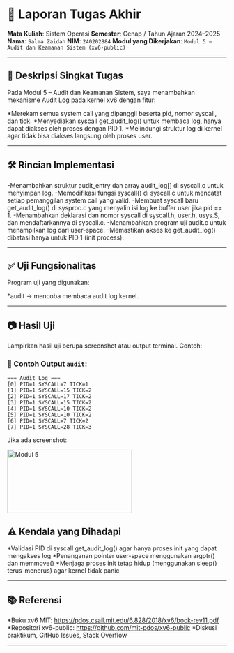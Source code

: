 # 📝 Laporan Tugas Akhir

**Mata Kuliah**: Sistem Operasi
**Semester**: Genap / Tahun Ajaran 2024–2025
**Nama**: `Salma Zaidah`
**NIM**: `240202884`
**Modul yang Dikerjakan**:
`Modul 5 – Audit dan Keamanan Sistem (xv6-public)`

---

## 📌 Deskripsi Singkat Tugas

Pada Modul 5 – Audit dan Keamanan Sistem, saya menambahkan mekanisme Audit Log pada kernel xv6 dengan fitur:

*Merekam semua system call yang dipanggil beserta pid, nomor syscall, dan tick.
*Menyediakan syscall get_audit_log() untuk membaca log, hanya dapat diakses oleh proses dengan PID 1.
*Melindungi struktur log di kernel agar tidak bisa diakses langsung oleh proses user.

---

## 🛠️ Rincian Implementasi

-Menambahkan struktur audit_entry dan array audit_log[] di syscall.c untuk menyimpan log.
-Memodifikasi fungsi syscall() di syscall.c untuk mencatat setiap pemanggilan system call yang valid.
-Membuat syscall baru get_audit_log() di sysproc.c yang menyalin isi log ke buffer user jika pid == 1.
-Menambahkan deklarasi dan nomor syscall di syscall.h, user.h, usys.S, dan mendaftarkannya di syscall.c.
-Menambahkan program uji audit.c untuk menampilkan log dari user-space.
-Memastikan akses ke get_audit_log() dibatasi hanya untuk PID 1 (init process).

---

## ✅ Uji Fungsionalitas

Program uji yang digunakan:

*audit → mencoba membaca audit log kernel.

---

## 📷 Hasil Uji

Lampirkan hasil uji berupa screenshot atau output terminal. Contoh:

### 📍 Contoh Output `audit`:

```
=== Audit Log ===
[0] PID=1 SYSCALL=7 TICK=1
[1] PID=1 SYSCALL=15 TICK=2
[2] PID=1 SYSCALL=17 TICK=2
[3] PID=1 SYSCALL=15 TICK=2
[4] PID=1 SYSCALL=10 TICK=2
[5] PID=1 SYSCALL=10 TICK=2
[6] PID=1 SYSCALL=7 TICK=2
[7] PID=1 SYSCALL=28 TICK=3

```

Jika ada screenshot:

<img width="286" height="145" alt="Modul 5" src="https://github.com/user-attachments/assets/7c19fc53-bb64-4aa5-b1a9-250588ca1070" />


## ⚠️ Kendala yang Dihadapi

*Validasi PID di syscall get_audit_log() agar hanya proses init yang dapat mengakses log
*Penanganan pointer user-space menggunakan argptr() dan memmove()
*Menjaga proses init tetap hidup (menggunakan sleep() terus-menerus) agar kernel tidak panic

---

## 📚 Referensi

*Buku xv6 MIT: https://pdos.csail.mit.edu/6.828/2018/xv6/book-rev11.pdf
*Repositori xv6-public: https://github.com/mit-pdos/xv6-public
*Diskusi praktikum, GitHub Issues, Stack Overflow

---

